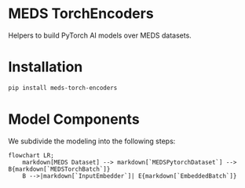 # MEDS TorchEncoders

Helpers to build PyTorch AI models over MEDS datasets.

# Installation

```bash
pip install meds-torch-encoders
```

# Model Components
We subdivide the modeling into the following steps:

```mermaid
flowchart LR;
    markdown[MEDS Dataset] --> markdown[`MEDSPytorchDataset`] --> B{markdown[`MEDSTorchBatch`]}
    B -->|markdown[`InputEmbedder`]| E{markdown[`EmbeddedBatch`]}
```
